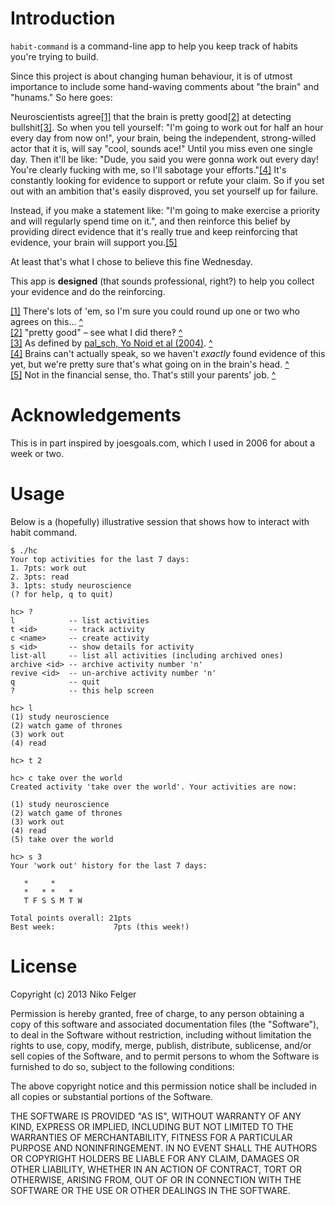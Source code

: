 # Introduction

`habit-command` is a command-line app to help you keep track of habits you're trying to build.

Since this project is about changing human behaviour, it is of utmost importance to include some hand-waving comments about "the brain" and "hunams." So here goes:

Neuroscientists agree<a id='ref1link' href='#ref1'>[1]</a> that the brain is pretty good<a id='ref2link' href='#ref2'>[2]</a> at detecting bullshit<a id='ref3link' href='#ref3'>[3]</a>. So when you tell yourself: "I'm going to work out for half an hour every day from now on!", your brain, being the independent, strong-willed actor that it is, will say "cool, sounds ace!" Until you miss even one single day. Then it'll be like: "Dude, you said you were gonna work out every day! You're clearly fucking with me, so I'll sabotage your efforts."<a id='ref4link' href='#ref4'>[4]</a> It's constantly looking for evidence to support or refute your claim. So if you set out with an ambition that's easily disproved, you set yourself up for failure.

Instead, if you make a statement like: "I'm going to make exercise a priority and will regularly spend time on it.", and then reinforce this belief by providing direct evidence that it's really true and keep reinforcing that evidence, your brain will support you.<a id='ref5link' href='#ref5'>[5]</a>

At least that's what I chose to believe this fine Wednesday.


This app is **designed** (that sounds professional, right?) to help you collect your evidence and do the reinforcing.


<a id='ref1'></a>[[1]](#ref1link) There's lots of 'em, so I'm sure you could round up one or two who agrees on this… [^](#ref1link)<br>
<a id='ref2'></a>[[2]](#ref2link) "pretty good" – see what I did there‽ [^](#ref2link)<br>
<a id='ref3'></a>[[3]](#ref3link) As defined by [pal_sch, Yo Noid et al (2004)](http://www.urbandictionary.com/define.php?term=bullshit). [^](#ref3link)<br>
<a id='ref4'></a>[[4]](#ref4link) Brains can't actually speak, so we haven't _exactly_ found evidence of this yet, but we're pretty sure that's what going on in the brain's head. [^](#ref4link)<br>
<a id='ref5'></a>[[5]](#ref5link) Not in the financial sense, tho. That's still your parents' job. [^](#ref5link)<br>



# Acknowledgements

This is in part inspired by joesgoals.com, which I used in 2006 for about a week or two.



# Usage

Below is a (hopefully) illustrative session that shows how to interact with habit command.

```
$ ./hc
Your top activities for the last 7 days:
1. 7pts: work out
2. 3pts: read
3. 1pts: study neuroscience
(? for help, q to quit)

hc> ?
l            -- list activities
t <id>       -- track activity
c <name>     -- create activity
s <id>       -- show details for activity
list-all     -- list all activities (including archived ones)
archive <id> -- archive activity number 'n'
revive <id>  -- un-archive activity number 'n'
q            -- quit
?            -- this help screen

hc> l
(1) study neuroscience
(2) watch game of thrones
(3) work out
(4) read

hc> t 2

hc> c take over the world
Created activity 'take over the world'. Your activities are now:

(1) study neuroscience
(2) watch game of thrones
(3) work out
(4) read
(5) take over the world

hc> s 3
Your 'work out' history for the last 7 days:

   *     *
   *   * *   *
   T F S S M T W

Total points overall: 21pts
Best week:             7pts (this week!)
```


# License

Copyright (c) 2013 Niko Felger

Permission is hereby granted, free of charge, to any person obtaining a copy of this software and associated documentation files (the "Software"), to deal in the Software without restriction, including without limitation the rights to use, copy, modify, merge, publish, distribute, sublicense, and/or sell copies of the Software, and to permit persons to whom the Software is furnished to do so, subject to the following conditions:

The above copyright notice and this permission notice shall be included in all copies or substantial portions of the Software.

THE SOFTWARE IS PROVIDED "AS IS", WITHOUT WARRANTY OF ANY KIND, EXPRESS OR IMPLIED, INCLUDING BUT NOT LIMITED TO THE WARRANTIES OF MERCHANTABILITY, FITNESS FOR A PARTICULAR PURPOSE AND NONINFRINGEMENT. IN NO EVENT SHALL THE AUTHORS OR COPYRIGHT HOLDERS BE LIABLE FOR ANY CLAIM, DAMAGES OR OTHER LIABILITY, WHETHER IN AN ACTION OF CONTRACT, TORT OR OTHERWISE, ARISING FROM, OUT OF OR IN CONNECTION WITH THE SOFTWARE OR THE USE OR OTHER DEALINGS IN THE SOFTWARE.
